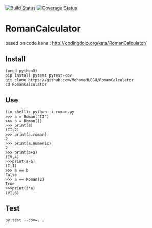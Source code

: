 [![Build Status](https://travis-ci.org/MohamedLEGH/RomanCalculator.svg?branch=master)](https://travis-ci.org/MohamedLEGH/RomanCalculator)
[![Coverage Status](https://coveralls.io/repos/github/MohamedLEGH/RomanCalculator/badge.svg?branch=master)](https://coveralls.io/github/MohamedLEGH/RomanCalculator?branch=master)

# RomanCalculator

based on code kana : http://codingdojo.org/kata/RomanCalculator/

## Install
```
(need python3)
pip install pytest pytest-cov
git clone https://github.com/MohamedLEGH/RomanCalculator
cd RomanCalculator
```

## Use
```
(in shell): python -i roman.py
>>> a = Roman("II")
>>> b = Roman(1)
>>> print(a)
(II,2)
>>> print(a.roman)
2
>>> print(a.numeric)
2
>>> print(a+a)
(IV,4)
>>>print(a-b)
(I,1)
>>> a == b
False
>>> a == Roman(2)
True
>>>print(3*a)
(VI,6)
```

## Test

```
py.test --cov=. .
```

